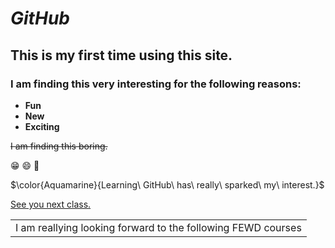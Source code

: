 # *GitHub*
## This is my first time using this site.
### I am finding this very interesting for the following reasons:
- **Fun**
- **New**
- **Exciting**

~~I am finding this boring.~~

  :grin: :smile: :turtle:
  
<table><tr><td>I am reallying looking forward to the following FEWD courses</td></tr>

$\color{Aquamarine}{Learning\ GitHub\ has\ really\ sparked\ my\ interest.}$

<ins>See you next class.</ins>
